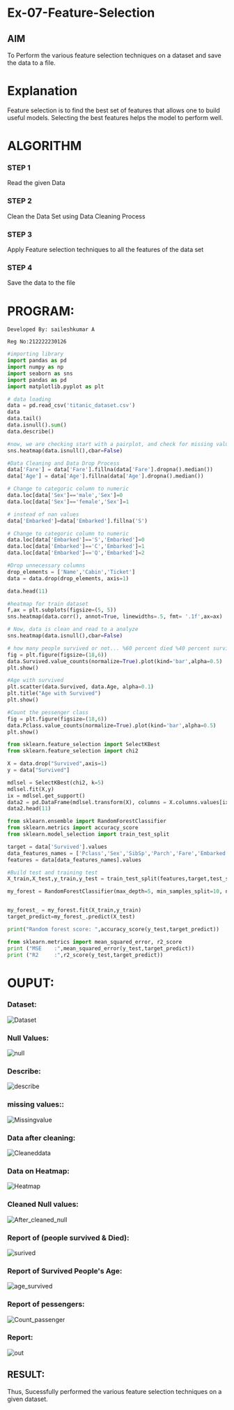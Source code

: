 # Ex-07-Feature-Selection
## AIM
To Perform the various feature selection techniques on a dataset and save the data to a file. 

# Explanation
Feature selection is to find the best set of features that allows one to build useful models.
Selecting the best features helps the model to perform well. 

# ALGORITHM
### STEP 1
Read the given Data
### STEP 2
Clean the Data Set using Data Cleaning Process
### STEP 3
Apply Feature selection techniques to all the features of the data set
### STEP 4
Save the data to the file


# PROGRAM:
```
Developed By: saileshkumar A

Reg No:212222230126
```
```py
#importing library
import pandas as pd
import numpy as np
import seaborn as sns
import pandas as pd
import matplotlib.pyplot as plt

# data loading
data = pd.read_csv('titanic_dataset.csv')
data
data.tail()
data.isnull().sum()
data.describe()

#now, we are checking start with a pairplot, and check for missing values
sns.heatmap(data.isnull(),cbar=False)

#Data Cleaning and Data Drop Process
data['Fare'] = data['Fare'].fillna(data['Fare'].dropna().median())
data['Age'] = data['Age'].fillna(data['Age'].dropna().median())

# Change to categoric column to numeric
data.loc[data['Sex']=='male','Sex']=0
data.loc[data['Sex']=='female','Sex']=1

# instead of nan values
data['Embarked']=data['Embarked'].fillna('S') 

# Change to categoric column to numeric
data.loc[data['Embarked']=='S','Embarked']=0
data.loc[data['Embarked']=='C','Embarked']=1
data.loc[data['Embarked']=='Q','Embarked']=2

#Drop unnecessary columns
drop_elements = ['Name','Cabin','Ticket']
data = data.drop(drop_elements, axis=1)

data.head(11)

#heatmap for train dataset
f,ax = plt.subplots(figsize=(5, 5))
sns.heatmap(data.corr(), annot=True, linewidths=.5, fmt= '.1f',ax=ax)

# Now, data is clean and read to a analyze
sns.heatmap(data.isnull(),cbar=False)

# how many people survived or not... %60 percent died %40 percent survived
fig = plt.figure(figsize=(18,6))
data.Survived.value_counts(normalize=True).plot(kind='bar',alpha=0.5)
plt.show()

#Age with survived
plt.scatter(data.Survived, data.Age, alpha=0.1)
plt.title("Age with Survived")
plt.show()

#Count the pessenger class
fig = plt.figure(figsize=(18,6))
data.Pclass.value_counts(normalize=True).plot(kind='bar',alpha=0.5)
plt.show()

from sklearn.feature_selection import SelectKBest
from sklearn.feature_selection import chi2

X = data.drop("Survived",axis=1)
y = data["Survived"]

mdlsel = SelectKBest(chi2, k=5) 
mdlsel.fit(X,y)
ix = mdlsel.get_support() 
data2 = pd.DataFrame(mdlsel.transform(X), columns = X.columns.values[ix]) # en iyi leri aldi... 7 tane...
data2.head(11)

from sklearn.ensemble import RandomForestClassifier
from sklearn.metrics import accuracy_score
from sklearn.model_selection import train_test_split

target = data['Survived'].values
data_features_names = ['Pclass','Sex','SibSp','Parch','Fare','Embarked','Age']
features = data[data_features_names].values

#Build test and training test
X_train,X_test,y_train,y_test = train_test_split(features,target,test_size=0.3,random_state=42)

my_forest = RandomForestClassifier(max_depth=5, min_samples_split=10, n_estimators=500, random_state=5,criterion = 'entropy')


my_forest_ = my_forest.fit(X_train,y_train)
target_predict=my_forest_.predict(X_test)

print("Random forest score: ",accuracy_score(y_test,target_predict))

from sklearn.metrics import mean_squared_error, r2_score
print ("MSE    :",mean_squared_error(y_test,target_predict))
print ("R2     :",r2_score(y_test,target_predict))
```
# OUPUT:
### Dataset:
![Dataset](https://user-images.githubusercontent.com/94525786/235351611-43c1d068-0709-4fbf-8b6b-18b2de8316a1.png)

### Null Values:
![null](https://user-images.githubusercontent.com/94525786/235351619-f55d5efd-501f-43e6-990d-1cc9659bbed6.png)

### Describe:
![describe](https://user-images.githubusercontent.com/94525786/235351621-a92e1da3-10c2-42cd-b0af-e0c611ce8694.png)

### missing values::
![Missingvalue](https://user-images.githubusercontent.com/94525786/235351625-65cdf214-7952-4968-ad7c-6610974d7ebd.png)

### Data after cleaning:
![Cleaneddata](https://user-images.githubusercontent.com/94525786/235351633-073a22ba-3c47-4133-85d4-c681e03a0c35.png)

### Data on Heatmap:
![Heatmap](https://user-images.githubusercontent.com/94525786/235351639-bb34ace7-c70a-43bf-8ff1-7dca4d41b725.png)

### Cleaned Null values:
![After_cleaned_null](https://user-images.githubusercontent.com/94525786/235351652-e1b2e383-6355-4487-9c07-58de31302e76.png)

### Report of (people survived & Died):
![surived](https://user-images.githubusercontent.com/94525786/235351659-019b0b7c-2b73-47f4-97b6-fa9706eac6cf.png)
### Report of Survived People's Age:
![age_survived](https://user-images.githubusercontent.com/94525786/235351710-0b936617-f531-4f71-b891-f72d583725a8.png)

### Report of pessengers:
![Count_passenger](https://user-images.githubusercontent.com/94525786/235351692-d8157671-3066-486d-ad32-59fd2812edef.png)

### Report:
![out](https://user-images.githubusercontent.com/94525786/235351718-94c2066b-30db-4226-9628-90dedb731ff7.png)

## RESULT:
Thus, Sucessfully performed the various feature selection techniques on a given dataset.
